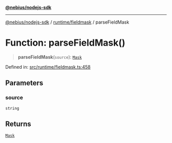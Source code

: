 [**@nebius/nodejs-sdk**](../../../README.md)

***

[@nebius/nodejs-sdk](../../../README.md) / [runtime/fieldmask](../README.md) / parseFieldMask

# Function: parseFieldMask()

> **parseFieldMask**(`source`): [`Mask`](../classes/Mask.md)

Defined in: [src/runtime/fieldmask.ts:458](https://github.com/nebius/nodejs-sdk/blob/a37d220b2851e3bf0d396cb03828d544f584df45/src/runtime/fieldmask.ts#L458)

## Parameters

### source

`string`

## Returns

[`Mask`](../classes/Mask.md)
